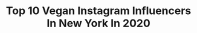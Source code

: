---
title: Top 10 Vegan Instagram Influencers In New York In 2020
description: >-
  Find top vegan Instagram influencers in New York in 2020. Most popular hashtags: #vegan #plantbased #vegansofig #foodie.
platform: Instagram
hits: 165
text_top: Identify the top-rated Instagram influencers on inBeat.
text_bottom: Our database aggregates 165 Instagram influencers like this in New York, United States for you to work with.
profiles:
  - username: "veganfoodcrazy"
    fullname: >-
      Joan | Vegan since 6/5/17🌱🌱
    bio: >-
      New York🏙🗽🎡🌃 Recipe creator 🥬🌿🌱🍲🍝🍚 Restaurant reviewer🌮🍜🍚🥗🍕🍽 Vegan foodie 🍉🍓🥑🥦🌽🍌🥬🥔 Travel lover 🏝🗽🚢✈️🚆⛩🏔🎢🎡 Animal lover 🐶🐷🐤🐒🦉🐴🦋 Eat the rainbow 🌈
    location: "United States"
    followers: 8262
    engagement: 587
    commentsToLikes: 0.095238
    id: ck6ug6i0q170l0j71ij44cbhp
    verified: false
    hashtags: "#workdaymood, #veganinspiration, #eatraw, #veganbuddhabowls"
  - username: "mayte_moncada_p"
    fullname: >-
      Mayte Moncada
    bio: >-
      📍New York based 👫Married @dr.mauriciogonzalez 📚CoFounder @veggiepowersummit 🍃Plant Based Food Designer 💝Healthy recipes 4 everyone 💚Guanajuatense
    location: "United States"
    followers: 81764
    engagement: 199
    commentsToLikes: 0.045759
    id: ck0vy1ixt1s6m0i19gscfimxi
    verified: false
    hashtags: "#plantbasedrecipes, #oatmealbowl, #avena, #veganprotein"
  - username: "mpttmn"
    fullname: >-
      M C H L  P T T M N
    bio: >-
      🗽 || NYC 🎉 || XXIX 💍 || @jpedrozenteno 👇🏼 || @myproteinus athlete | code PITTMAN40
    location: "United States"
    followers: 44367
    engagement: 1580
    commentsToLikes: 0.020205
    id: ckaoy3vikfy470i783ynn7yuc
    verified: false
    hashtags: "#gaytravel, #myprotein, #athomegym, #styleblog"
  - username: "chefscotleyinnis"
    fullname: >-
      Scotley Innis
    bio: >-
      BX✈️ATL repping my 🇯🇲 Heritage through Food @hellskitchenfox 18 Chef/Owner @scotchyardorders Chef/Owner @continent_atlanta Chef @thelionsatl_official
    location: "United States"
    followers: 9091
    engagement: 763
    commentsToLikes: 0.094481
    id: ck5btwy95gr620i11xhr1lwbx
    verified: false
    hashtags: "#theartofplating, #foody, #seafood, #buzzfeedfood"
  - username: "naturalveganguy"
    fullname: >-
      NATURAL VEGAN GUY
    bio: >-
      Promoting Vegan Talent, Vegan Products, & Active Lifestyle World Class Vegan Lessons & Products DM for Collaborations
    location: "United States"
    followers: 29946
    engagement: 73
    commentsToLikes: 0.035274
    id: ck135f8s314dk0i19wrv9y7om
    verified: false
    hashtags: "#vegansofig, #veganfood, #vegan, #nicecream"
  - username: "veganbutshethick"
    fullname: >-
      VBST
    bio: >-
      7 year vegan❤️🌱 A page for vegan food thats good for the eyes, and the soul. Vegan spots around the world, as well as home cooked meals. 🍑 @zenasativa
    location: "United States"
    followers: 12549
    engagement: 806
    commentsToLikes: 0.014076
    id: ck0udl2qmjfgg0i19ria0uveh
    verified: false
    hashtags: "#veganfoodie, #veg, #vegannewyork, #plantbasednyc"
  - username: "yasminepetty"
    fullname: >-
      Y A S M I N E   P E T T Y
    bio: >-
      A ￼National Treasure Just a unicorn 🦄. Vegan 🌱 New York City NOW 📍
    location: "United States"
    followers: 384814
    engagement: 122
    commentsToLikes: 0.065155
    id: ck5q8a0e8551i0i11pwfa75wi
    verified: true
    hashtags: "#art, #travel, #morocco, #miami"
  - username: "realdonshea"
    fullname: >-
      Donshea Hopkins 👸🏽
    bio: >-
      •XVIII|18 • Actress|Singer|Dancer|Model • Monica @OITNB • Raina @Power_Starz • Bobbi Kristina @BobbyBrownBET • Chase @DetourTBS • Vegan 🌱 • SIGN IT👇🏽
    location: "United States"
    followers: 154650
    engagement: 424
    commentsToLikes: 0.049103
    id: ck5cd851pipgh0i1169pd4eee
    verified: true
    hashtags: "#model, #dancer, #vlogger, #donsheahopkins"
  - username: "derrickgreenofficial"
    fullname: >-
      Derrick Green 🤘🏾!
    bio: >-
      Singer/Screamer of @sepultura & @maximumhedrum !! 🎤⚡️Co- Host of Travel Plant Based T.V. Show 🎥@highwaytohealthofficial 🌱💚 On CAMEO:
    location: "United States"
    followers: 88271
    engagement: 330
    commentsToLikes: 0.025816
    id: ck0tz868rpfxo0i191k2blh0z
    verified: true
    hashtags: "#plantbased, #h2ogo, #derrickgreenphotography, #tobymorse"
  - username: "marekpawlik_tattooartist"
    fullname: >-
      Marek Pawlik (Marzan Tattoo)
    bio: >-
      🏴‍☠️Bicoastal🏴‍☠️ 🗽NYC -> Inkology Tattoo Art Gallery 🌅 CA -> Art Junkies (Victorville) Appointments by e-mail ONLY! 🛠Vegan for the animals since '94🛠
    location: "United States"
    followers: 49902
    engagement: 122
    commentsToLikes: 0.079135
    id: ck5c4093x0dyz0i1121u0lbkl
    verified: false
    hashtags: "#scary, #marekpawlik, #nyctattooartist, #inked"
---
